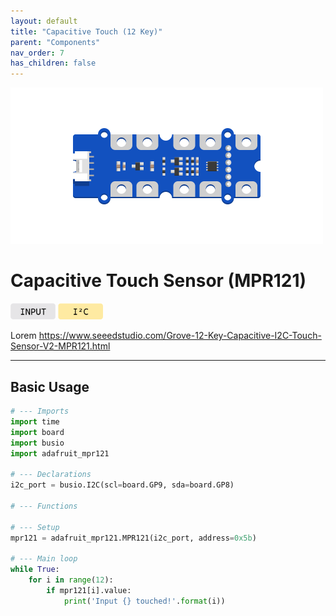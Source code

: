 ```yaml
---
layout: default
title: "Capacitive Touch (12 Key)"
parent: "Components"
nav_order: 7
has_children: false
---
```


<img src="assets/12key-touch.png" alt="MPR121 Touch Sensor" width="500"/>

# Capacitive Touch Sensor (MPR121)
<a href="../../glossary/glossary"><img src="../../glossary/assets/input.png" alt="Input" width="72"/></a> <a href="../../glossary/glossary"><img src="../../glossary/assets/iic.png" alt="Digital" width="72"/></a>

Lorem https://www.seeedstudio.com/Grove-12-Key-Capacitive-I2C-Touch-Sensor-V2-MPR121.html

---

## Basic Usage
```python
# --- Imports
import time
import board
import busio
import adafruit_mpr121

# --- Declarations
i2c_port = busio.I2C(scl=board.GP9, sda=board.GP8)

# --- Functions

# --- Setup
mpr121 = adafruit_mpr121.MPR121(i2c_port, address=0x5b)

# --- Main loop
while True:
    for i in range(12):
        if mpr121[i].value:
            print('Input {} touched!'.format(i))
```
